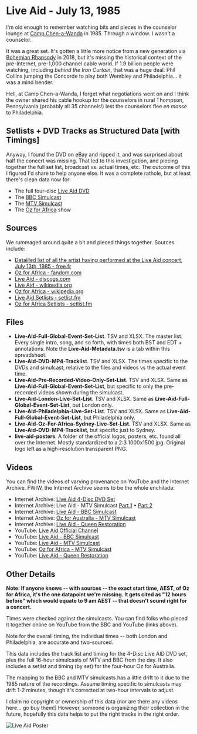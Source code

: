 # Live Aid - July 13, 1985
I'm old enough to remember watching bits and pieces in the counselor lounge at [Camp Chen-a-Wanda](https://www.chenawanda.com/) in 1985. Through a window. I wasn't a counselor.

It was a great set. It's gotten a little more notice from a new generation via [Bohemian Rhapsody](https://en.wikipedia.org/wiki/Bohemian_Rhapsody_[film]) in 2018, but it's missing the historical context of the pre-Internet, pre-1,000 channel cable world. If 1.9 billion people were watching, including *behind the Iron Curtain*, that was a huge deal. Phil Collins jumping the Concorde to play both Wembley and Philadelphia... it was a mind bender.

Hell, at Camp Chen-a-Wanda, I forget what negotiations went on and I think the owner shared his cable hookup for the counselors in rural Thompson, Pennsylvania (probably all 35 channels!) lest the counselors flee *en masse* to Philadelphia.

## Setlists + DVD Tracks as Structured Data [with Timings]
Anyway, I found the DVD on eBay and ripped it, and was surprised about half the concert was missing. That led to this investigation, and piecing together the full set list, broadcast vs. actual times, etc. The outcome of this I figured I'd share to help anyone else. It was a complete rathole, but at least there's clean data now for:
* The full four-disc [Live Aid DVD](https://www.amazon.com/Live-Aid-4-Disc-Set/dp/B0002Z9HT8/ref=sr_1_1?keywords=live+aid+1985+dvd&qid=1668378434&sr=8-1)
* The [BBC Simulcast](https://www.youtube.com/watch?v=oHjXlgBYt3s&list=PLI-pezvNEo4_RqAqFsaprCmKCPMGE4x3V)
* The [MTV Simulcast](https://www.youtube.com/playlist?list=PLEcjI0AU6TaYVqDe412kMSWlPgWokUMLT)
* The [Oz for Africa](https://archive.org/details/1985.07.13_LIVE_AID_30_The_MTV_Broadcast_OZ_For_Africa_Full_4_hour_concert_Austr) show

## Sources
We rummaged around quite a bit and pieced things together. Sources include:
* [Detailled list of all the artist having performed at the Live Aid concert, July 13th, 1985 - free.fr](http://liveaid.free.fr/pages/liveaidtimesdetaileduk.html)
* [Oz for Africa - fandom.com](https://concerts.fandom.com/wiki/OZ_FOR_AFRICA)
* [Live Aid - discogs.com](https://www.discogs.com/release/19211053-Various-Live-Aid)
* [Live Aid - wikipedia.org](https://en.wikipedia.org/wiki/Live_Aid)
* [Oz for Africa - wikipedia.org](https://en.wikipedia.org/wiki/Oz_for_Africa)
* [Live Aid Setlists - setlist.fm](https://www.setlist.fm/festivals/live-aid-13d6b9c1.html)
* [Oz for Africa Setlists - setlist.fm](https://www.setlist.fm/festival/1985/oz-for-africa-3d651cb.html)

## Files
* **Live-Aid-Full-Global-Event-Set-List**. TSV and XLSX. The master list. Every single intro, song, and so forth, with times both BST and EDT + annotations. Note the **Live-Aid-Metadata.tsv** is a tab within this spreadsheet.
* **Live-Aid-DVD-MP4-Tracklist**. TSV and XLSX. The times specific to the DVDs and simulcast, relative to the files and videos vs the actual event time.
* **Live-Aid-Pre-Recorded-Video-Only-Set-List**. TSV and XLSX. Same as **Live-Aid-Full-Global-Event-Set-List**, but specific to only the pre-recorded videos shown during the simulcast.
* **Live-Aid-London-Live-Set-List**. TSV and XLSX. Same as **Live-Aid-Full-Global-Event-Set-List**, but London only. 
* **Live-Aid-Philadelphia-Live-Set-List**. TSV and XLSX. Same as **Live-Aid-Full-Global-Event-Set-List**, but Philadelphia only.
* **Live-Aid-Oz-For-Africa-Sydney-Live-Set-List**. TSV and XLSX. Same as **Live-Aid-DVD-MP4-Tracklist**, but specific just to Sydney.
* **live-aid-posters**. A folder of the official logos, posters, etc. found all over the Internet. Mostly standardized to a 2:3 1000x1500 jpg. Original logo left as a high-resolution transparent PNG.

## Videos
You can find the videos of varying provenance on YouTube and the Internet Archive. FWIW, the Internet Archive seems to be the whole enchilada:
* Internet Archive: [Live Aid 4-Disc DVD Set](https://archive.org/details/live-aid-july-13-1985-dvd-set-mkv)
* Internet Archive: Live Aid - MTV Simulcast [Part 1](https://archive.org/details/live-aid-mtv-broadcast-part-1) • [Part 2](https://archive.org/details/live-aid-mtv-broadcast-part-2)
* Internet Archive: [Live Aid - BBC Simulcast](https://archive.org/details/live-aid-1985-full-bbc-broadcast)
* Internet Archive: [Oz for Australia - MTV Simulcast](https://archive.org/details/1985.07.13_LIVE_AID_30_The_MTV_Broadcast_OZ_For_Africa_Full_4_hour_concert_Austr)
* Internet Archive: [Live Aid - Queen Restoration](https://archive.org/details/QueenLiveAid1985CMRestoration)
* YouTube: [Live Aid Official Channel](https://www.youtube.com/channel/UCUAVzSGkkTa-IoMx_x1XK4Q/videos)
* YouTube: [Live Aid - BBC Simulcast](https://www.youtube.com/playlist?list=PLI-pezvNEo4_RqAqFsaprCmKCPMGE4x3V)
* YouTube: [Live Aid - MTV Simulcast](https://www.youtube.com/watch?v=CmFa0dUJRRA&list=PLEcjI0AU6TaYVqDe412kMSWlPgWokUMLT)
* YouTube: [Oz for Africa - MTV Simulcast](https://www.youtube.com/watch?v=he437NGOQOY&list=PLVI72isCZfaKePz7YxfE3jOo3_EuZwh43)
* YouTube: [Live Aid - Queen Restoration](https://www.youtube.com/watch?v=w7BxzrsbVE4)

## Other Details
**Note: If anyone knows -- with sources -- the exact start time, AEST, of Oz for Africa, it's the one datapoint we're missing. It gets cited as "12 hours before" which would equate to 9 am AEST -- that doesn't sound right for a concert.**

Times were checked against the simulcasts. You can find folks who pieced it together online on YouTube from the BBC and YouTube (links above). 

Note for the overall timing, the individual times -- both London and Philadelphia, are accurate and two-sourced.

This data includes the track list and timing for the 4-Disc Live AID DVD set, plus the full 16-hour simulcasts of MTV and BBC from the day. It also includes a setlist and timing (by set) for the four-hour Oz for Australia.

The mapping to the BBC and MTV simulcasts has a little drift to it due to the 1985 nature of the recordings. Assume timing specific to simulcasts may drift 1-2 minutes, though it's corrected at two-hour intervals to adjust.

I claim no copyright or ownership of this data (nor are there any videos here... go buy them!] However, someone is organizing their collection in the future, hopefully this data helps to put the right tracks in the right order.

![Live Aid Poster](https://github.com/frisch1/live-aid-setlist-data/blob/main/live-aid-posters/Live%20Aid%20(1985)%20-%20Poster.jpg?raw=true)
